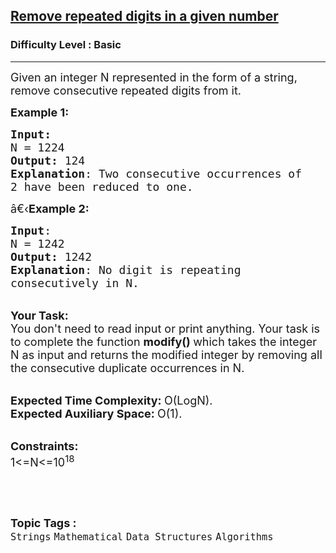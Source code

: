 <h2><a href="https://www.geeksforgeeks.org/problems/remove-repeated-digits-in-a-given-number4014/1?page=3&difficulty=Basic&status=unsolved&sortBy=submissions">Remove repeated digits in a given number</a></h2><h3>Difficulty Level : Basic</h3><hr><div class="problems_problem_content__Xm_eO"><p><span style="font-size:18px">Given an integer N represented in the form of a string, remove consecutive repeated digits from it.</span></p>

<p><span style="font-size:18px"><strong>Example 1:</strong></span></p>

<pre><span style="font-size:18px"><strong>Input:</strong>
N = 1224
<strong>Output:</strong> 124
<strong>Explanation</strong>: Two consecutive occurrences of 
2 have been reduced to one.</span>
</pre>

<p><span style="font-size:18px">â€‹<strong>Example 2:</strong></span></p>

<pre><span style="font-size:18px"><strong>Input</strong>: 
N = 1242
<strong>Output:</strong> 1242
<strong>Explanation</strong>: No digit is repeating 
consecutively in N.</span>
</pre>

<p><br>
<span style="font-size:18px"><strong>Your Task:</strong><br>
You don't need to read input or print anything. Your task is to complete the function&nbsp;<strong>modify()&nbsp;</strong>which takes the integer N as input and returns the modified integer by removing all the consecutive duplicate occurrences in N.</span></p>

<p><br>
<span style="font-size:18px"><strong>Expected Time Complexity:&nbsp;</strong>O(LogN).<br>
<strong>Expected Auxiliary Space:&nbsp;</strong>O(1).</span></p>

<p><br>
<span style="font-size:18px"><strong>Constraints:</strong><br>
1&lt;=N&lt;=10<sup>18</sup></span></p>

<p>&nbsp;</p>
</div><br><p><span style=font-size:18px><strong>Topic Tags : </strong><br><code>Strings</code>&nbsp;<code>Mathematical</code>&nbsp;<code>Data Structures</code>&nbsp;<code>Algorithms</code>&nbsp;